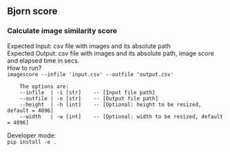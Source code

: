 ## Bjorn score
### Calculate image similarity score
Expected Input: csv file with images and its absolute path <br>
Expected Output: csv file with images and its absolute path, image score and elapsed time in secs. <br>
How to run? <br>
`imagescore --infile 'input.csv' --outfile 'output.csv'`

        The options are:
        --infile  | -i [str]    -- [Input file path]
        --outfile | -o [str]    -- [Output file path]
        --height  | -h [int]    -- [Optional: height to be resized, default = 4096]
        --width   | -w [int]    -- [Optional: width to be resized, default = 4096]
Developer mode: <br>
`pip install -e .`